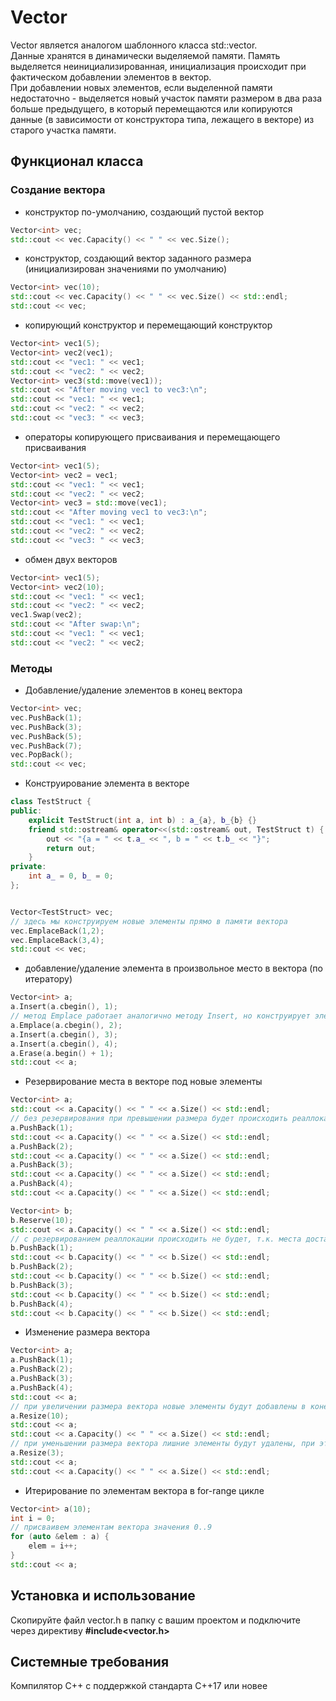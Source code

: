 # Vector

Vector является аналогом шаблонного класса std::vector. \
Данные хранятся в динамически выделяемой памяти. Память выделяется неинициализированная, инициализация происходит при фактическом добавлении элементов в вектор.\
При добавлении новых элементов, если выделенной памяти недостаточно - выделяется новый участок памяти размером в два раза больше предыдущего, в который перемещаются или копируются данные (в зависимости от конструктора типа, лежащего в векторе) из старого участка памяти.

## Функционал класса
### Создание вектора
* конструктор по-умолчанию, создающий пустой вектор
```c++
Vector<int> vec;
std::cout << vec.Capacity() << " " << vec.Size();
``` 
* конструктор, создающий вектор заданного размера (инициализирован значениями по умолчанию)
```c++
Vector<int> vec(10);
std::cout << vec.Capacity() << " " << vec.Size() << std::endl;
std::cout << vec;
``` 
* копирующий конструктор и перемещающий конструктор
```c++
Vector<int> vec1(5);
Vector<int> vec2(vec1);
std::cout << "vec1: " << vec1;
std::cout << "vec2: " << vec2;
Vector<int> vec3(std::move(vec1));
std::cout << "After moving vec1 to vec3:\n";
std::cout << "vec1: " << vec1;
std::cout << "vec2: " << vec2;
std::cout << "vec3: " << vec3;
```
* операторы копирующего присваивания и перемещающего присваивания
```c++
Vector<int> vec1(5);
Vector<int> vec2 = vec1;
std::cout << "vec1: " << vec1;
std::cout << "vec2: " << vec2;
Vector<int> vec3 = std::move(vec1);
std::cout << "After moving vec1 to vec3:\n";
std::cout << "vec1: " << vec1;
std::cout << "vec2: " << vec2;
std::cout << "vec3: " << vec3;
```
* обмен двух векторов
```c++
Vector<int> vec1(5);
Vector<int> vec2(10);
std::cout << "vec1: " << vec1;
std::cout << "vec2: " << vec2;
vec1.Swap(vec2);
std::cout << "After swap:\n";
std::cout << "vec1: " << vec1;
std::cout << "vec2: " << vec2;
```

### Методы
* Добавление/удаление элементов в конец вектора
```c++
Vector<int> vec;
vec.PushBack(1);
vec.PushBack(3);
vec.PushBack(5);
vec.PushBack(7);
vec.PopBack();
std::cout << vec;
```

* Конструирование элемента в векторе
```c++
class TestStruct {
public:
    explicit TestStruct(int a, int b) : a_{a}, b_{b} {}
    friend std::ostream& operator<<(std::ostream& out, TestStruct t) {
        out << "{a = " << t.a_ << ", b = " << t.b_ << "}";
        return out;
    }
private:
    int a_ = 0, b_ = 0;
};


Vector<TestStruct> vec;
// здесь мы конструируем новые элементы прямо в памяти вектора
vec.EmplaceBack(1,2);
vec.EmplaceBack(3,4);
std::cout << vec;
```

* добавление/удаление элемента в произвольное место в вектора (по итератору)
```c++
Vector<int> a;
a.Insert(a.cbegin(), 1);
// метод Emplace работает аналогично методу Insert, но конструирует элемент сразу по месту в векторе
a.Emplace(a.cbegin(), 2);
a.Insert(a.cbegin(), 3);
a.Insert(a.cbegin(), 4);
a.Erase(a.begin() + 1);
std::cout << a;
```
* Резервирование места в векторе под новые элементы
```c++
Vector<int> a;
std::cout << a.Capacity() << " " << a.Size() << std::endl;
// без резервирования при превышении размера будет происходить реаллокация
a.PushBack(1);
std::cout << a.Capacity() << " " << a.Size() << std::endl;
a.PushBack(2);
std::cout << a.Capacity() << " " << a.Size() << std::endl;
a.PushBack(3);
std::cout << a.Capacity() << " " << a.Size() << std::endl;
a.PushBack(4);
std::cout << a.Capacity() << " " << a.Size() << std::endl;

Vector<int> b;
b.Reserve(10);
std::cout << a.Capacity() << " " << a.Size() << std::endl;
// с резервированием реаллокации происходить не будет, т.к. места достаточно для размещения новых элементов
b.PushBack(1);
std::cout << b.Capacity() << " " << b.Size() << std::endl;
b.PushBack(2);
std::cout << b.Capacity() << " " << b.Size() << std::endl;
b.PushBack(3);
std::cout << b.Capacity() << " " << b.Size() << std::endl;
b.PushBack(4);
std::cout << b.Capacity() << " " << b.Size() << std::endl;
```
* Изменение размера вектора
```c++
Vector<int> a;
a.PushBack(1);
a.PushBack(2);
a.PushBack(3);
a.PushBack(4);
std::cout << a;
// при увеличении размера вектора новые элементы будут добавлены в конец вектора со значениями по умолчанию
a.Resize(10);
std::cout << a;
std::cout << a.Capacity() << " " << a.Size() << std::endl;
// при уменьшении размера вектора лишние элементы будут удалены, при этом ёмкость вектора не уменьшится
a.Resize(3);
std::cout << a;
std::cout << a.Capacity() << " " << a.Size() << std::endl;
```

* Итерирование по элементам вектора в for-range цикле
```c++
Vector<int> a(10);
int i = 0;
// присваивем элементам вектора значения 0..9
for (auto &elem : a) {
    elem = i++;
}
std::cout << a;
```

## Установка и использование
Скопируйте файл vector.h в папку с вашим проектом и подключите через директиву **#include<vector.h>**

## Системные требования
Компилятор С++ с поддержкой стандарта C++17 или новее
